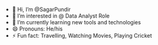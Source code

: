 - 👋 Hi, I’m @SagarPundir
- 👀 I’m interested in @ Data Analyst Role
- 🌱 I’m currently learning new tools and technologies
- 😄 Pronouns: He/his
- ⚡ Fun fact: Travelling, Watching Movies, Playing Cricket

<!---
SagarPundir/SagarPundir is a ✨ special ✨ repository because its `README.md` (this file) appears on your GitHub profile.
You can click the Preview link to take a look at your changes.
--->
